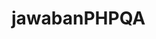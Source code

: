 # jawabanPHPQA

<?php
class MergeNames
{
    public static function unique_names($array1, $array2)
    {
        return NULL;
    }
}

$names =array_unique(array_merge(['Ava', 'Emma', 'Olivia'], ['Olivia', 'Sophia', 'Emma']));
echo join(', ', $names); // should print Emma, Olivia, Ava, Sophia

